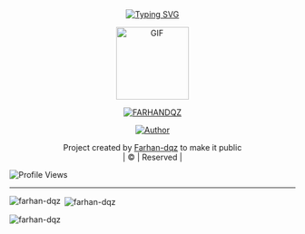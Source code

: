 ## <!-- Typing SVG -->
<p align="center">
    <a href="https://git.io/J0hKr">
        <img
        src="https://readme-typing-svg.herokuapp.com?size=30&width=800&lines=Welcome+To+Farhan+Dqz+Profile."
            alt="Typing SVG"
        />
    </a>
</p>
<div align="center">
  <p align="center">
<img src="https://media.giphy.com/media/4dM1U76aAQ3dbE6bc3/giphy.gif" alt="GIF" width="128" height="128"/>
</p>
 <p align="center">
<a href="#"><img title="FARHANDQZ" src="https://img.shields.io/badge/FARHAN-red?colorA=%23ff0000&colorB=%23017e40&style=for-the-badge"></a>
</p>
  <p align="center">
<a href="https://github.com/farhan-dqz"><img title="Author" src="https://img.shields.io/badge/Author-farhan-dqz/JulieMwol?color=blue&style=for-the-badge&logo=whatsapp"></a>
</p>
</div>
<p align="center">
Project created by <a href="https://github.com/farhan-dqz">Farhan-dqz</a> to make it public
    <br>
       | © |
        Reserved |
    <br> 
</p>

![Profile Views](https://hits.seeyoufarm.com/api/count/incr/badge.svg?url=https://github.com/farhan-dqz/JulieMwol&title=Profile%20Views)

----
<p align="center">
<p><img align="left" src="https://github-readme-stats.vercel.app/api/top-langs?username=farhan-dqz&show_icons=true&theme=dark&locale=en&layout=compact" alt="farhan-dqz" /></p>

<p>&nbsp;<img align="center" src="https://github-readme-stats.vercel.app/api?username=farhan-dqz&show_icons=true&theme=dark&locale=en" alt="farhan-dqz" /></p>

<p><img align="center" src="https://github-readme-streak-stats.herokuapp.com/?user=xxirfanx&theme=dark" alt="farhan-dqz" /></p>
</p>
 
